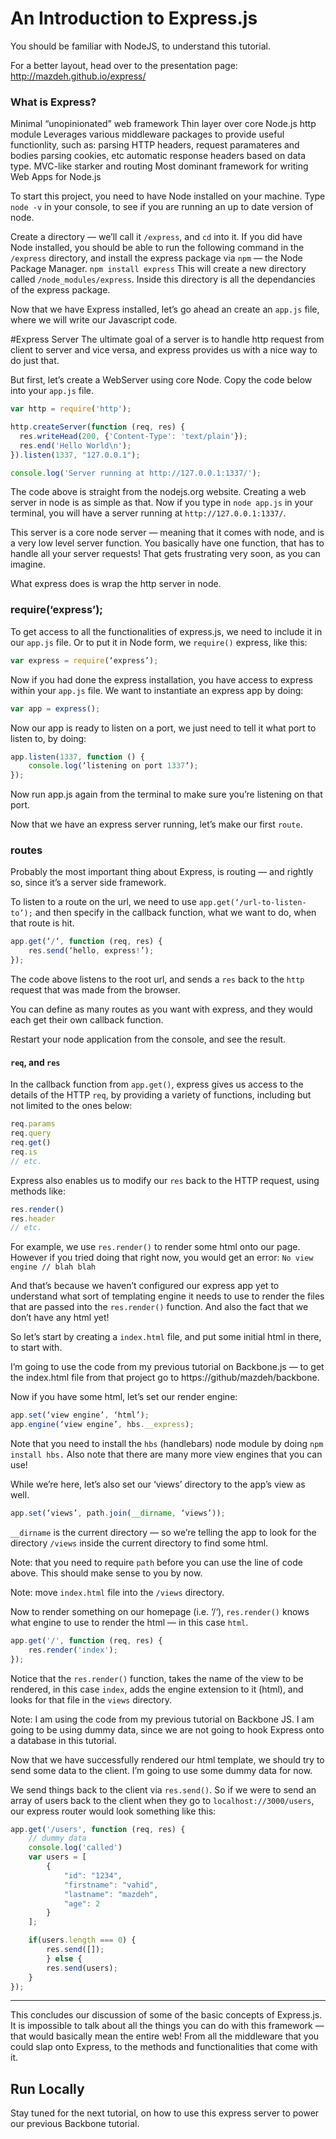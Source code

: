 # An Introduction to Express.js

You should be familiar with NodeJS, to understand this tutorial.

For a better layout, head over to the presentation page: http://mazdeh.github.io/express/

### What is Express?
Minimal “unopinionated” web framework
Thin layer over core Node.js http module
Leverages various middleware packages to provide useful functionlity, such as:
parsing HTTP headers, request paramateres and bodies
parsing cookies, etc
automatic response headers based on data type.
MVC-like starker and routing
Most dominant framework for writing Web Apps for Node.js

To start this project, you need to have Node installed on your machine.
Type `node -v` in your console, to see if you are running an up to date version of node.

Create a directory — we’ll call it `/express`, and `cd` into it.
If you did have Node installed, you should be able to run the following command in the `/express` directory, and install the express package via `npm` — the Node Package Manager.
```npm install express```
This will create a new directory called `/node_modules/express`. Inside this directory is all the dependancies of the express package. 

Now that we have Express installed, let’s go ahead an create an `app.js` file, where we will write our Javascript code.

#Express Server
The ultimate goal of a server is to handle http request from client to server and vice versa, and express provides us with a nice way to do just that.

But first, let’s create a WebServer using core Node. Copy the code below into your `app.js` file.

```js
var http = require('http');

http.createServer(function (req, res) {
  res.writeHead(200, {'Content-Type': 'text/plain'});
  res.end('Hello World\n');
}).listen(1337, "127.0.0.1");

console.log('Server running at http://127.0.0.1:1337/');
```

The code above is straight from the nodejs.org website. Creating a web server in node is as simple as that.
Now if you type in `node app.js` in your terminal, you will have a server running at `http://127.0.0.1:1337/`.

This server is a core node server — meaning that it comes with node, and is a very low level server function. You basically have one function, that has to handle all your server requests! That gets frustrating very soon, as you can imagine.

What express does is wrap the http server in node.

### require(‘express’);

To get access to all the functionalities of express.js, we need to include it in our `app.js` file. Or to put it in Node form, we `require()` express, like this:
```js
var express = require(‘express’);
```
Now if you had done the express installation, you have access to express within your `app.js` file. 
We want to instantiate an express app by doing:
```js
var app = express();
```
Now our app is ready to listen on a port, we just need to tell it what port to listen to, by doing:
```js
app.listen(1337, function () {
	console.log(‘listening on port 1337’);
});
```
Now run app.js again from the terminal to make sure you’re listening on that port.

Now that we have an express server running, let’s make our first `route`.

### routes
Probably the most important thing about Express, is routing — and rightly so, since it’s a server side framework.

To listen to a route on the url, we need to use `app.get(‘/url-to-listen-to’);` and then specify in the callback function, what we want to do, when that route is hit.
```js
app.get(‘/‘, function (req, res) {
	res.send(‘hello, express!’);
});
```
The code above listens to the root url, and sends a `res` back to the `http` request that was made from the browser.

You can define as many routes as you want with express, and they would each get their own callback function.

Restart your node application from the console, and see the result.

#### `req`, and `res`
In the callback function from `app.get()`, express gives us access to the details of the HTTP `req`, by providing a variety of functions, including but not limited to the ones below:
```js
req.params
req.query
req.get()
req.is
// etc.
```
Express also enables us to modify our `res` back to the HTTP request, using methods like:
```js
res.render()
res.header
// etc. 
```
For example, we use  `res.render()` to render some html onto our page.
However if you tried doing that right now, you would get an error:
``` No view engine // blah blah ```

And that’s because we haven’t configured our express app yet to understand what sort of templating engine it needs to use to render the files that are passed into the `res.render()` function. And also the fact that we don’t have any html yet!

So let’s start by creating a `index.html` file, and put some initial html in there, to start with.

I’m going to use the code from my previous tutorial on Backbone.js — to get the index.html file from that project go to https://github/mazdeh/backbone.

Now if you have some html, let’s set our render engine:
```js
app.set(‘view engine’, ‘html’);
app.engine(‘view engine’, hbs.__express);
```
Note that you need to install the `hbs` (handlebars) node module by doing `npm install hbs.` Also note that there are many more view engines that you can use!

While we’re here, let’s also set our ‘views’ directory to the app’s view as well.
```js
app.set(‘views’, path.join(__dirname, ‘views’));
```

`__dirname` is the current directory — so we’re telling the app to look for the directory `/views` inside the current directory to find some html. 

Note: that you need to require `path` before you can use the line of code above. This should make sense to you by now.

Note: move `index.html` file into the `/views` directory.

Now to render something on our homepage (i.e. ‘/‘), `res.render()` knows what engine to use to render the html — in this case `html`.
```js
app.get('/', function (req, res) {
	res.render('index');
});
```
Notice that the `res.render()` function, takes the name of the view to be rendered, in this case `index`, adds the engine extension to it (html), and looks for that file in the `views` directory. 

Note: I am using the code from my previous tutorial on Backbone JS. I am going to be using dummy data, since we are not going to hook Express onto a database in this tutorial.

Now that we have successfully rendered our html template, we should try to send some data to the client. I’m going to use some dummy data for now.

We send things back to the client via `res.send()`.
So if we were to send an array of users back to the client when they go to `localhost://3000/users`, our express router would look something like this:

```js
app.get('/users', function (req, res) {
	// dummy data
	console.log('called')
	var users = [
		{
			"id": "1234",
			"firstname": "vahid",
			"lastname": "mazdeh",
			"age": 2
		}
	];

	if(users.length === 0) {
		res.send([]);
		} else {
		res.send(users);
	}
});
```

---

This concludes our discussion of some of the basic concepts of Express.js. It is impossible to talk about all the things you can do with this framework — that would basically mean the entire web! From all the middleware that you could slap onto Express, to the methods and functionalities that come with it. 


## Run Locally

Stay tuned for the next tutorial, on how to use this express server to power our previous Backbone tutorial.


